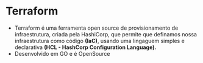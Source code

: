# Terraform

* Terraform é uma ferramenta open source de provisionamento de infraestrutura, criada pela HashiCorp, que permite que definamos nossa infraestrutura como código **(IaC)**, usando uma lingaguem simples e declarativa **(HCL - HashCorp Configuration Language).**
* Desenvolvido em GO e é OpenSource
